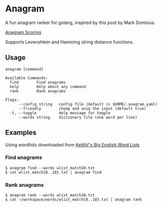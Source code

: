 # Anagram

A fun anagram ranker for golang, inspired by this post by Mark Dominus:

[Anagram Scoring](http://blog.plover.com/2017/02/21/#anagram-scoring)

Supports Levenshtein and Hamming string distance functions.

## Usage

```
anagram [command]

Available Commands:
  find        Find anagrams
  help        Help about any command
  rank        Rank anagrams

Flags:
      --config string   config file (default is $HOME/.anagram.yaml)
      --friendly        chomp and uniq the input (default true)
  -t, --toggle          Help message for toggle
      --words string    dictionary file (one word per line)
```

## Examples

Using wordlists downloaded from [KeithV's Big English Word Lists](http://www.keithv.com/software/wlist/)

### Find anagrams

```
$ anagram find --words wlist_match10.txt
$ cat wlist_match{8..10}.txt | anagram find
```

### Rank anagrams

```
$ anagram rank --words wlist_match10.txt
$ cat ~/workspace/words/wlist_match{8..10}.txt | anagram rank
```
